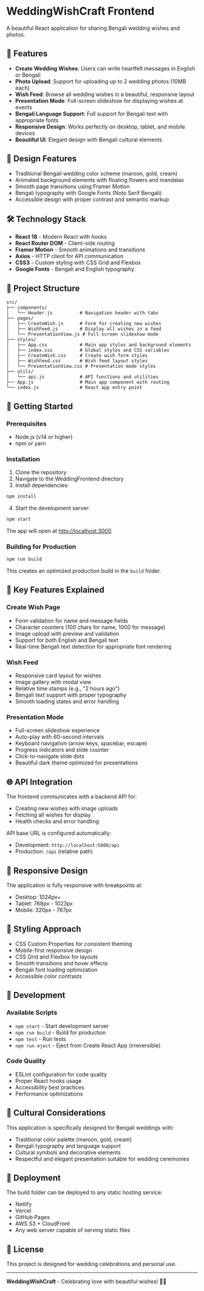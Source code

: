 # WeddingWishCraft Frontend

A beautiful React application for sharing Bengali wedding wishes and photos.

## 🌸 Features

- **Create Wedding Wishes**: Users can write heartfelt messages in English or Bengali
- **Photo Upload**: Support for uploading up to 2 wedding photos (10MB each)
- **Wish Feed**: Browse all wedding wishes in a beautiful, responsive layout
- **Presentation Mode**: Full-screen slideshow for displaying wishes at events
- **Bengali Language Support**: Full support for Bengali text with appropriate fonts
- **Responsive Design**: Works perfectly on desktop, tablet, and mobile devices
- **Beautiful UI**: Elegant design with Bengali cultural elements

## 🎨 Design Features

- Traditional Bengali wedding color scheme (maroon, gold, cream)
- Animated background elements with floating flowers and mandalas
- Smooth page transitions using Framer Motion
- Bengali typography with Google Fonts (Noto Serif Bengali)
- Accessible design with proper contrast and semantic markup

## 🛠 Technology Stack

- **React 18** - Modern React with hooks
- **React Router DOM** - Client-side routing
- **Framer Motion** - Smooth animations and transitions
- **Axios** - HTTP client for API communication
- **CSS3** - Custom styling with CSS Grid and Flexbox
- **Google Fonts** - Bengali and English typography

## 📁 Project Structure

```
src/
├── components/
│   └── Header.js          # Navigation header with tabs
├── pages/
│   ├── CreateWish.js      # Form for creating new wishes
│   ├── WishFeed.js        # Display all wishes in a feed
│   └── PresentationView.js # Full-screen slideshow mode
├── styles/
│   ├── App.css            # Main app styles and background elements
│   ├── index.css          # Global styles and CSS variables
│   ├── CreateWish.css     # Create wish form styles
│   ├── WishFeed.css       # Wish feed layout styles
│   └── PresentationView.css # Presentation mode styles
├── utils/
│   └── api.js             # API functions and utilities
├── App.js                 # Main app component with routing
└── index.js               # React app entry point
```

## 🚀 Getting Started

### Prerequisites

- Node.js (v14 or higher)
- npm or yarn

### Installation

1. Clone the repository
2. Navigate to the WeddingFrontend directory
3. Install dependencies:
```bash
npm install
```

4. Start the development server:
```bash
npm start
```

The app will open at [http://localhost:3000](http://localhost:3000)

### Building for Production

```bash
npm run build
```

This creates an optimized production build in the `build` folder.

## 🎯 Key Features Explained

### Create Wish Page
- Form validation for name and message fields
- Character counters (100 chars for name, 1000 for message)
- Image upload with preview and validation
- Support for both English and Bengali text
- Real-time Bengali text detection for appropriate font rendering

### Wish Feed
- Responsive card layout for wishes
- Image gallery with modal view
- Relative time stamps (e.g., "2 hours ago")
- Bengali text support with proper typography
- Smooth loading states and error handling

### Presentation Mode
- Full-screen slideshow experience
- Auto-play with 60-second intervals
- Keyboard navigation (arrow keys, spacebar, escape)
- Progress indicators and slide counter
- Click-to-navigate slide dots
- Beautiful dark theme optimized for presentations

## 🌐 API Integration

The frontend communicates with a backend API for:
- Creating new wishes with image uploads
- Fetching all wishes for display
- Health checks and error handling

API base URL is configured automatically:
- Development: `http://localhost:5000/api`
- Production: `/api` (relative path)

## 📱 Responsive Design

The application is fully responsive with breakpoints at:
- Desktop: 1024px+
- Tablet: 768px - 1023px  
- Mobile: 320px - 767px

## 🎨 Styling Approach

- CSS Custom Properties for consistent theming
- Mobile-first responsive design
- CSS Grid and Flexbox for layouts
- Smooth transitions and hover effects
- Bengali font loading optimization
- Accessible color contrasts

## 🔧 Development

### Available Scripts

- `npm start` - Start development server
- `npm run build` - Build for production
- `npm test` - Run tests
- `npm run eject` - Eject from Create React App (irreversible)

### Code Quality

- ESLint configuration for code quality
- Proper React hooks usage
- Accessibility best practices
- Performance optimizations

## 🌟 Cultural Considerations

This application is specifically designed for Bengali weddings with:
- Traditional color palette (maroon, gold, cream)
- Bengali typography and language support
- Cultural symbols and decorative elements
- Respectful and elegant presentation suitable for wedding ceremonies

## 🚀 Deployment

The build folder can be deployed to any static hosting service:
- Netlify
- Vercel
- GitHub Pages
- AWS S3 + CloudFront
- Any web server capable of serving static files

## 📄 License

This project is designed for wedding celebrations and personal use.

---

**WeddingWishCraft** - Celebrating love with beautiful wishes! 🌸💝
